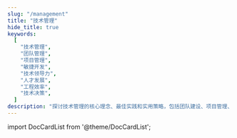 ```yaml
---
slug: "/management"
title: "技术管理"
hide_title: true
keywords:
  [
    "技术管理",
    "团队管理",
    "项目管理",
    "敏捷开发",
    "技术领导力",
    "人才发展",
    "工程效率",
    "技术决策",
  ]
description: "探讨技术管理的核心理念、最佳实践和实用策略，包括团队建设、项目管理、技术决策和工程效率提升等关键主题"
---
```


import DocCardList from '@theme/DocCardList';

<DocCardList />
